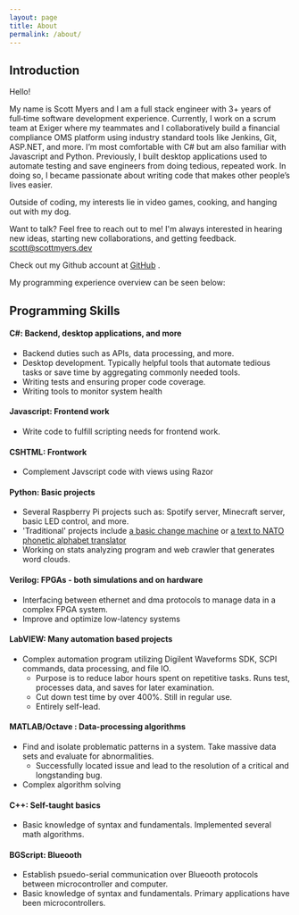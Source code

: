 ```yaml
---
layout: page
title: About
permalink: /about/
---
```


## Introduction 
Hello!


My name is Scott Myers and I am a full stack engineer with 3+ years of full‑time software development experience. Currently, I work on a scrum team at Exiger
where my teammates and I collaboratively build a financial compliance OMS platform using industry standard tools like Jenkins,
Git, ASP.NET, and more. I’m most comfortable with C# but am also familiar with Javascript and Python. Previously, I built desktop
applications used to automate testing and save engineers from doing tedious, repeated work. In doing so, I became passionate
about writing code that makes other people’s lives easier.

Outside of coding, my interests lie in video games, cooking, and hanging out with my dog. 

Want to talk? Feel free to reach out to me! I'm always interested in hearing new ideas, starting new collaborations, and getting feedback.
scott@scottmyers.dev

Check out my Github account at [GitHub](https://github.com/smyers24) .

My programming experience overview can be seen below:

## Programming Skills

#### C#: Backend, desktop applications, and more
- Backend duties such as APIs, data processing, and more.
- Desktop development. Typically helpful tools that automate tedious tasks or save time by aggregating commonly needed tools.
- Writing tests and ensuring proper code coverage.
- Writing tools to monitor system health

#### Javascript: Frontend work
- Write code to fulfill scripting needs for frontend work. 

#### CSHTML: Frontwork
- Complement Javscript code with views using Razor

#### Python: Basic projects
  - Several Raspberry Pi projects such as: Spotify server, Minecraft server, basic LED control, and more.
  - 'Traditional' projects include [a basic change machine](https://github.com/smyers24/Change-Machine.git) or [a text to NATO phonetic alphabet translator](https://github.com/smyers24/Text-to-NATO-Phonetic-Alphabet.git)
  - Working on stats analyzing program and web crawler that generates word clouds.
  
#### Verilog: FPGAs - both simulations and on hardware
- Interfacing between ethernet and dma protocols to manage data in a complex FPGA system.
- Improve and optimize low-latency systems  
  
#### LabVIEW: Many automation based projects
- Complex automation program utilizing Digilent Waveforms SDK, SCPI commands, data processing, and file IO. 
	- Purpose is to reduce labor hours spent on repetitive tasks. Runs test, processes data, and saves for later examination.
	- Cut down test time by over 400%. Still in regular use.
	- Entirely self-lead.
  
#### MATLAB/Octave : Data-processing algorithms
- Find and isolate problematic patterns in a system. Take massive data sets and evaluate for abnormalities.
	- Successfully located issue and lead to the resolution of a critical and longstanding bug. 
- Complex algorithm solving
 
#### C++: Self-taught basics
- Basic knowledge of syntax and fundamentals. Implemented several math algorithms.
  
#### BGScript: Blueooth 
- Establish psuedo-serial communication over Blueooth protocols between microcontroller and computer. 
- Basic knowledge of syntax and fundamentals. Primary applications have been microcontrollers.
